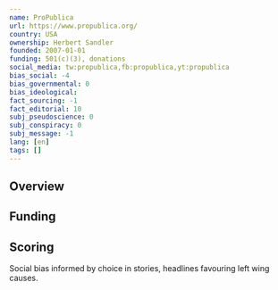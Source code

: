 ```yaml
---
name: ProPublica
url: https://www.propublica.org/
country: USA
ownership: Herbert Sandler
founded: 2007-01-01
funding: 501(c)(3), donations
social_media: tw:propublica,fb:propublica,yt:propublica
bias_social: -4
bias_governmental: 0
bias_ideological:
fact_sourcing: -1
fact_editorial: 10
subj_pseudoscience: 0
subj_conspiracy: 0
subj_message: -1
lang: [en]
tags: []
---
```


## Overview

## Funding

## Scoring
Social bias informed by choice in stories, headlines favouring left wing causes.
